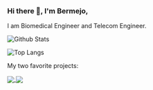 ### Hi there 👋, I'm Bermejo,
I am Biomedical Engineer and Telecom Engineer. 

![Github Stats](https://github-readme-stats-git-masterrstaa-rickstaa.vercel.app/api?username=bermejo4&count_private=true&show_icons=true&theme=dark) 

![Top Langs](https://github-readme-stats-git-masterrstaa-rickstaa.vercel.app/api/top-langs/?username=bermejo4&hide=TeX,html,CSS,XSLT,scss,Jupyter%20Notebook&layout=compact&theme=dark)

My two favorite projects: 


<a href="https://github.com/bermejo4/IoT_Medical_Device">
  <img align="center" src="https://github-readme-stats-git-masterrstaa-rickstaa.vercel.app/api/pin/?username=bermejo4&repo=IoT_Medical_Device&theme=dark" />
</a>
<a href="https://github.com/bermejo4/Secure_IoT_Medical_Infrastructure">
  <img align="center" src="https://github-readme-stats-git-masterrstaa-rickstaa.vercel.app/api/pin/?username=bermejo4&repo=Secure_IoT_Medical_Infrastructure&theme=dark" />
</a>
